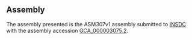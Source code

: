 

Assembly
--------

The assembly presented is the ASM307v1 assembly submitted to
[INSDC](http://www.insdc.org) with the assembly accession
[GCA\_000003075.2](http://www.ebi.ac.uk/ena/data/view/GCA_000003075.2).
